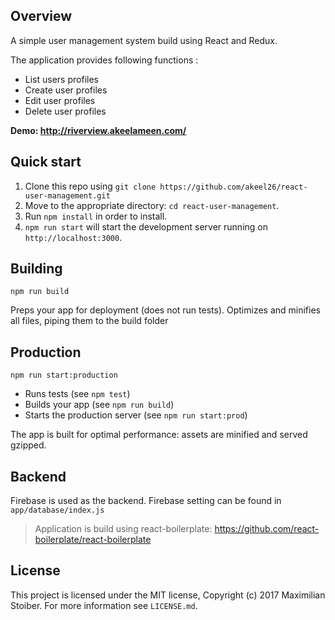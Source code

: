 ## Overview

A simple user management system build using React and Redux.

The application provides following functions :
 * List users profiles
 * Create user profiles
 * Edit user profiles
 * Delete user profiles

 **Demo: http://riverview.akeelameen.com/**

## Quick start

1. Clone this repo using `git clone https://github.com/akeel26/react-user-management.git`
2. Move to the appropriate directory: `cd react-user-management`.<br />
3. Run `npm install` in order to install.<br />
4. `npm run start` will start the development server running on `http://localhost:3000`.

## Building

```Shell
npm run build
```

Preps your app for deployment (does not run tests). Optimizes and minifies all files, piping them to the build folder

## Production

```Shell
npm run start:production
```

 * Runs tests (see `npm test`)
 * Builds your app (see `npm run build`)
 * Starts the production server (see `npm run start:prod`)

The app is built for optimal performance: assets are minified and served gzipped.

## Backend

Firebase is used as the backend. Firebase setting can be found in `app/database/index.js`

> Application is build using react-boilerplate: https://github.com/react-boilerplate/react-boilerplate

## License

This project is licensed under the MIT license, Copyright (c) 2017 Maximilian Stoiber. For more information see `LICENSE.md`.
